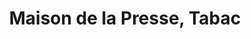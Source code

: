 ---
title: "Maison de la Presse, Tabac"
url: /virieu-le-grand/maison-de-la-presse-tabac/
shop: Zeitungen
---